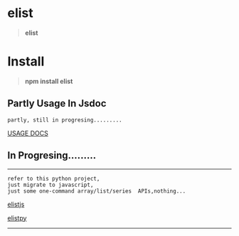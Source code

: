 # elist
>__elist__

# Install

>__npm install elist__


## Partly Usage In Jsdoc

    partly, still in progresing.........

[USAGE DOCS](https://ihgazni2.github.io/elistjs/global.html#mapf)


## In Progresing.........
-------------------------------------------------------
  
    refer to this python project,
    just migrate to javascript,
    just some one-command array/list/series  APIs,nothing...

[elistjs](https://github.com/ihgazni2/elistjs)

[elistpy](https://github.com/ihgazni2/elist)

----------------------------------------------



